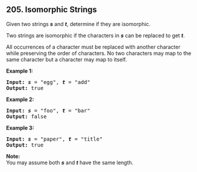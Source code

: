 ## 205. Isomorphic Strings

Given two strings <b><i>s</i></b> and <b><i>t</i></b>, determine if they are isomorphic.

Two strings are isomorphic if the characters in <b><i>s</i></b> can be replaced to get <b><i>t</i></b>.

All occurrences of a character must be replaced with another character while preserving the order of characters. No two characters may map to the same character but a character may map to itself.

**Example 1:**
<pre>
<b>Input: <i>s</i></b> = "egg", <b><i>t</i></b> = "add"
<b>Output:</b> true
</pre>

**Example 2:**
<pre>
<b>Input: <i>s</i></b> = "foo", <b><i>t</i></b> = "bar"
<b>Output:</b> false
</pre>

**Example 3:**
<pre>
<b>Input: <i>s</i></b> = "paper", <b><i>t</i></b> = "title"
<b>Output:</b> true 
</pre>

**Note:**<br/>
You may assume both <b><i>s</i></b> and <b><i>t</i></b> have the same length.
